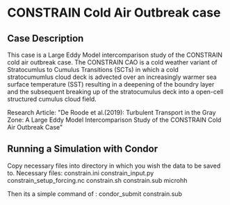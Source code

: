 # CONSTRAIN Cold Air Outbreak case

## Case Description
This case is a Large Eddy Model intercomparison study of the CONSTRAIN cold air outbreak case. 
The CONSTRAIN CAO is a cold weather variant of Stratocumlus to Cumulus Transitions (SCTs) 
in which a cold stratocumumlus cloud deck is advected over an increasingly warmer sea surface temperature
(SST) resulting in a deepening of the boundry layer and the subsequent breaking up of the stratocumulus 
deck into a open-cell structured cumulus cloud field.

Research Article: "De Roode et al.(2019): Turbulent Transport in the Gray Zone: 
A Large Eddy Model Intercomparison Study of the CONSTRAIN Cold Air Outbreak Case"

## Running a Simulation with Condor
Copy necessary files into directory in which you wish the data to be saved to.
Necessary files:
constrain.ini
constrain_input.py
constrain_setup_forcing.nc
constrain.sh
constrain.sub
microhh

Then its a simple command of : condor_submit constrain.sub
